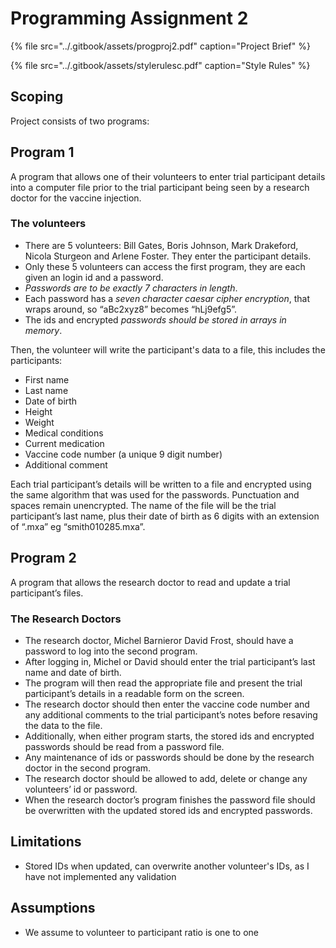 # Programming Assignment 2

{% file src="../.gitbook/assets/progproj2.pdf" caption="Project Brief" %}

{% file src="../.gitbook/assets/stylerulesc.pdf" caption="Style Rules" %}

## Scoping

Project consists of two programs:

## Program 1

A program that allows one of their volunteers to enter trial participant details into a computer file prior to the trial participant being seen by a research doctor for the vaccine injection.

### The volunteers

* There are 5 volunteers: Bill Gates, Boris Johnson, Mark Drakeford, Nicola Sturgeon and Arlene Foster. They enter the participant details.
* Only these 5 volunteers can access the first program, they are each given an login id and a password.
* _Passwords are to be exactly 7 characters in length_.
* Each password has a _seven character caesar cipher encryption_, that wraps around, so “aBc2xyz8” becomes “hLj9efg5”.
* The ids and encrypted _passwords should be stored in arrays in memory_.

Then, the volunteer will write the participant's data to a file, this includes the participants:

* First name
* Last name
* Date of birth
* Height
* Weight
* Medical conditions
* Current medication
* Vaccine code number \(a unique 9 digit number\)
* Additional comment

Each trial participant’s details will be written to a file and encrypted using the same algorithm that was used for the passwords. Punctuation and spaces remain unencrypted. The name of the file will be the trial participant’s last name, plus their date of birth as 6 digits with an extension of “.mxa” eg “smith010285.mxa”.

## Program 2

A program that allows the research doctor to read and update a trial participant’s files.

### The Research Doctors

* The research doctor, Michel Barnieror David Frost, should have a password to log into the second program.
* After logging in, Michel or David should enter the trial participant’s last name and date of birth.
* The program will then read the appropriate file and present the trial participant’s details in a readable form on the screen.
* The research doctor should then enter the vaccine code number and any additional comments to the trial participant’s notes before resaving the data to the file.
* Additionally, when either program starts, the stored ids and encrypted passwords should be read from a password file.
* Any maintenance of ids or passwords should be done by the research doctor in the second program.
* The research doctor should be allowed to add, delete or change any volunteers’ id or password.
* When the research doctor’s program finishes the password file should be overwritten with the updated stored ids and encrypted passwords.

## Limitations

* Stored IDs when updated, can overwrite another volunteer's IDs, as I have not implemented any validation

## Assumptions

* We assume to volunteer to participant ratio is one to one

